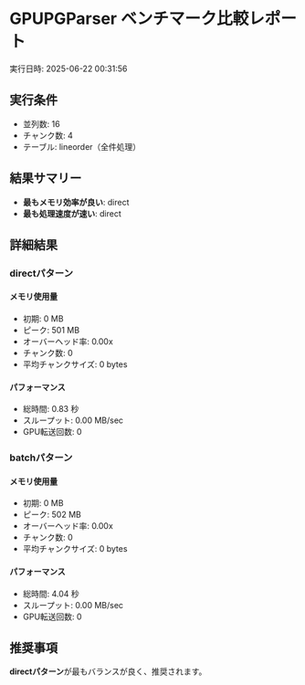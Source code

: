 # GPUPGParser ベンチマーク比較レポート

実行日時: 2025-06-22 00:31:56

## 実行条件

- 並列数: 16
- チャンク数: 4
- テーブル: lineorder（全件処理）

## 結果サマリー

- **最もメモリ効率が良い**: direct
- **最も処理速度が速い**: direct

## 詳細結果

### directパターン

#### メモリ使用量
- 初期: 0 MB
- ピーク: 501 MB
- オーバーヘッド率: 0.00x
- チャンク数: 0
- 平均チャンクサイズ: 0 bytes

#### パフォーマンス
- 総時間: 0.83 秒
- スループット: 0.00 MB/sec
- GPU転送回数: 0

### batchパターン

#### メモリ使用量
- 初期: 0 MB
- ピーク: 502 MB
- オーバーヘッド率: 0.00x
- チャンク数: 0
- 平均チャンクサイズ: 0 bytes

#### パフォーマンス
- 総時間: 4.04 秒
- スループット: 0.00 MB/sec
- GPU転送回数: 0

## 推奨事項

**directパターン**が最もバランスが良く、推奨されます。
